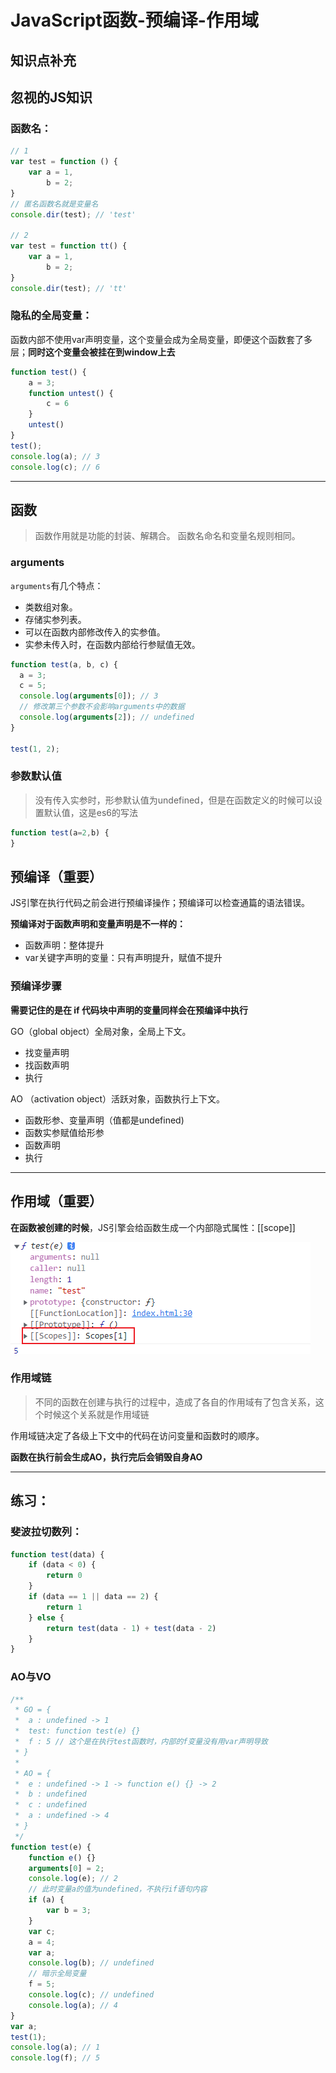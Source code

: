 # JavaScript函数-预编译-作用域

## 知识点补充

## 忽视的JS知识

### **函数名：**

```js
// 1
var test = function () {
    var a = 1,
        b = 2;
}
// 匿名函数名就是变量名
console.dir(test); // 'test'

// 2
var test = function tt() {
    var a = 1,
        b = 2;
}
console.dir(test); // 'tt'
```

### 隐私的全局变量：

函数内部不使用var声明变量，这个变量会成为全局变量，即便这个函数套了多层；**同时这个变量会被挂在到window上去**

```js
function test() {
    a = 3;
    function untest() {
        c = 6
    }
    untest()
}
test();
console.log(a); // 3
console.log(c); // 6
```

------



## 函数

> 函数作用就是功能的封装、解耦合。
> 函数名命名和变量名规则相同。

### **arguments**

`arguments`有几个特点：

- 类数组对象。
- 存储实参列表。
- 可以在函数内部修改传入的实参值。
- 实参未传入时，在函数内部给行参赋值无效。

```js
function test(a, b, c) {
  a = 3;
  c = 5;
  console.log(arguments[0]); // 3
  // 修改第三个参数不会影响arguments中的数据
  console.log(arguments[2]); // undefined
}

test(1, 2);
```



### 参数默认值

> 没有传入实参时，形参默认值为undefined，但是在函数定义的时候可以设置默认值，这是es6的写法

```js
function test(a=2,b) {
}
```

## 预编译（重要）

JS引擎在执行代码之前会进行预编译操作；预编译可以检查通篇的语法错误。

**预编译对于函数声明和变量声明是不一样的：**

- 函数声明：整体提升
- var关键字声明的变量：只有声明提升，赋值不提升

### 预编译步骤

**需要记住的是在 if 代码块中声明的变量同样会在预编译中执行**

GO（global object）全局对象，全局上下文。

- 找变量声明
- 找函数声明
- 执行

AO （activation object）活跃对象，函数执行上下文。

- 函数形参、变量声明（值都是undefined)
- 函数实参赋值给形参
- 函数声明
- 执行

------



## 作用域（重要）

**在函数被创建的时候**，JS引擎会给函数生成一个内部隐式属性：[[scope]]

![](images/scope作用域.png)

### 作用域链

> 不同的函数在创建与执行的过程中，造成了各自的作用域有了包含关系，这个时候这个关系就是作用域链

作用域链决定了各级上下文中的代码在访问变量和函数时的顺序。

**函数在执行前会生成AO，执行完后会销毁自身AO**



------



## 练习：

### 斐波拉切数列：

```js
function test(data) {
    if (data < 0) {
        return 0
    }
    if (data == 1 || data == 2) {
        return 1
    } else {
        return test(data - 1) + test(data - 2)
    }
}
```

### AO与VO

```js
/**
 * GO = {
 *  a : undefined -> 1
 *  test: function test(e) {}
 *  f : 5 // 这个是在执行test函数时，内部的f变量没有用var声明导致
 * }
 * 
 * AO = {
 *  e : undefined -> 1 -> function e() {} -> 2
 *  b : undefined
 *  c : undefined
 *  a : undefined -> 4
 * }
 */
function test(e) {
    function e() {}
    arguments[0] = 2;
    console.log(e); // 2
    // 此时变量a的值为undefined，不执行if语句内容
    if (a) {
        var b = 3;
    }
    var c;
    a = 4;
    var a;
    console.log(b); // undefined
    // 暗示全局变量
    f = 5;
    console.log(c); // undefined
    console.log(a); // 4
}
var a;
test(1);
console.log(a); // 1
console.log(f); // 5
```

